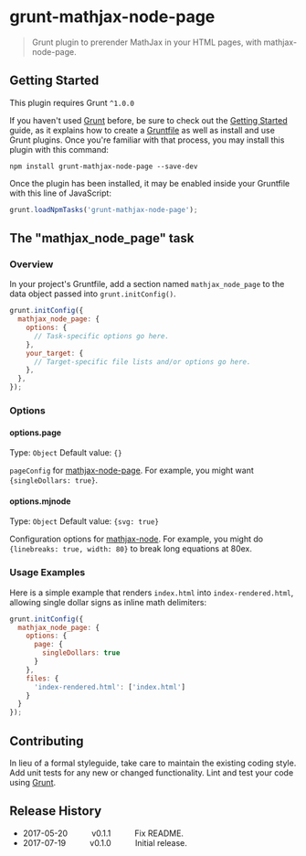 # grunt-mathjax-node-page

> Grunt plugin to prerender MathJax in your HTML pages, with mathjax-node-page.

## Getting Started
This plugin requires Grunt `^1.0.0`

If you haven't used [Grunt](http://gruntjs.com/) before, be sure to check out the [Getting Started](http://gruntjs.com/getting-started) guide, as it explains how to create a [Gruntfile](http://gruntjs.com/sample-gruntfile) as well as install and use Grunt plugins. Once you're familiar with that process, you may install this plugin with this command:

```shell
npm install grunt-mathjax-node-page --save-dev
```

Once the plugin has been installed, it may be enabled inside your Gruntfile with this line of JavaScript:

```js
grunt.loadNpmTasks('grunt-mathjax-node-page');
```

## The "mathjax_node_page" task

### Overview
In your project's Gruntfile, add a section named `mathjax_node_page` to the data object passed into `grunt.initConfig()`.

```js
grunt.initConfig({
  mathjax_node_page: {
    options: {
      // Task-specific options go here.
    },
    your_target: {
      // Target-specific file lists and/or options go here.
    },
  },
});
```

### Options

#### options.page
Type: `Object`
Default value: `{}`

`pageConfig` for [mathjax-node-page](https://github.com/pkra/mathjax-node-page/#Usage).
For example, you might want `{singleDollars: true}`.

#### options.mjnode
Type: `Object`
Default value: `{svg: true}`

Configuration options for [mathjax-node](https://github.com/mathjax/MathJax-node).
For example, you might do `{linebreaks: true, width: 80}` to break long equations
at 80ex.


### Usage Examples

Here is a simple example that renders `index.html` into `index-rendered.html`, allowing single dollar signs as inline math delimiters:

```js
grunt.initConfig({
  mathjax_node_page: {
    options: {
      page: {
        singleDollars: true
      }
    },
    files: {
      'index-rendered.html': ['index.html']
    }
  }
});
```

## Contributing
In lieu of a formal styleguide, take care to maintain the existing coding style. Add unit tests for any new or changed functionality. Lint and test your code using [Grunt](http://gruntjs.com/).

## Release History

 * 2017-05-20   v0.1.1   Fix README.
 * 2017-07-19   v0.1.0   Initial release.
